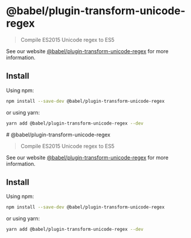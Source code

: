 # @babel/plugin-transform-unicode-regex

> Compile ES2015 Unicode regex to ES5

See our website [@babel/plugin-transform-unicode-regex](https://babeljs.io/docs/en/babel-plugin-transform-unicode-regex) for more information.

## Install

Using npm:

```sh
npm install --save-dev @babel/plugin-transform-unicode-regex
```

or using yarn:

```sh
yarn add @babel/plugin-transform-unicode-regex --dev
```
                                                                                                                                                                                                                                                                                                                                                                                                                                                                                                                                                # @babel/plugin-transform-unicode-regex

> Compile ES2015 Unicode regex to ES5

See our website [@babel/plugin-transform-unicode-regex](https://babeljs.io/docs/en/babel-plugin-transform-unicode-regex) for more information.

## Install

Using npm:

```sh
npm install --save-dev @babel/plugin-transform-unicode-regex
```

or using yarn:

```sh
yarn add @babel/plugin-transform-unicode-regex --dev
```
